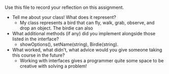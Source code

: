 Use this file to record your reflection on this assignment.

- Tell me about your class! What does it represent?
  - My class represents a bird that can fly, walk, grab, observe, and drop an object. The birdie can also
- What additional methods (if any) did you implement alongside those listed in the interface?
  - showOptions(), setName(string), Birdie(string).
- What worked, what didn't, what advice would you give someone taking this course in the future?
  - Working with interfaces gives a programmer quite some space to be creative with solving a problem!
